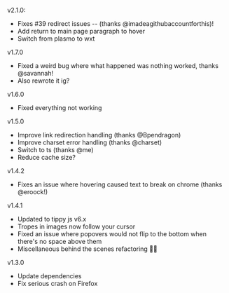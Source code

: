 v2.1.0:

- Fixes #39 redirect issues -- (thanks @imadeagithubaccountforthis)!
- Add return to main page paragraph to hover
- Switch from plasmo to wxt

v1.7.0

- Fixed a weird bug where what happened was nothing worked, thanks @savannah!
- Also rewrote it ig?

v1.6.0

- Fixed everything not working

v1.5.0

- Improve link redirection handling (thanks @Bpendragon)
- Improve charset error handling (thanks @charset)
- Switch to ts (thanks @me)
- Reduce cache size?

v1.4.2

- Fixes an issue where hovering caused text to break on chrome (thanks @eroock!)

v1.4.1

- Updated to tippy js v6.x
- Tropes in images now follow your cursor
- Fixed an issue where popovers would not flip to the bottom when there's no space above them
- Miscellaneous behind the scenes refactoring 🤷‍♂️

v1.3.0

- Update dependencies
- Fix serious crash on Firefox

